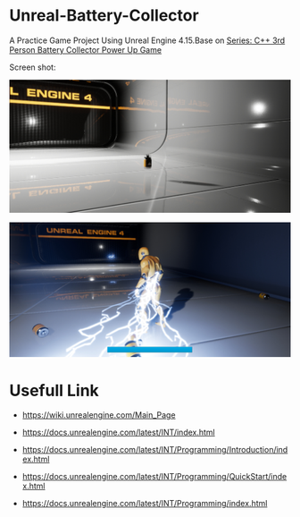 # Unreal-Battery-Collector

A Practice Game Project Using Unreal Engine 4.15.Base on [Series: C++ 3rd Person Battery Collector Power Up Game](http://docs-origin.unrealengine.com/latest/INT/Videos/PLZlv_N0_O1gYup-gvJtMsgJqnEB_dGiM4/mSRov77hNR4/index.html)

Screen shot:

![](screenShot1.jpg)

![](screenShot2.jpg)




# Usefull Link

- https://wiki.unrealengine.com/Main_Page

- https://docs.unrealengine.com/latest/INT/index.html

- https://docs.unrealengine.com/latest/INT/Programming/Introduction/index.html

- https://docs.unrealengine.com/latest/INT/Programming/QuickStart/index.html

- https://docs.unrealengine.com/latest/INT/Programming/index.html







